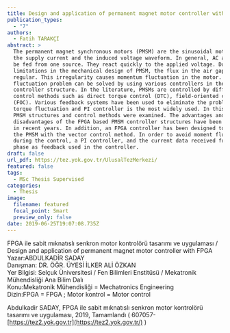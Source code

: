 ```yaml
---
title: Design and application of permanent magnet motor controller with FPGA
publication_types:
  - "7"
authors:
  - Fatih TARAKÇI
abstract: >
  The permanent magnet synchronous motors (PMSM) are the sinusoidal motors with
  the supply current and the induced voltage waveform. In general, AC and DC can
  be fed from one source. They react quickly to the applied voltage. Due to the
  limitations in the mechanical design of PMSM, the flux in the air gap is not
  regular. This irregularity causes momentum fluctuation in the motor. This
  fluctuation problem can be solved by using various controllers in the
  controller structure. In the literature, PMSMs are controlled by different
  control methods such as direct torque control (DTC), field-oriented control
  (FOC). Various feedback systems have been used to eliminate the problem of
  torque fluctuation and PI controller is the most widely used. In this study,
  PMSM structures and control methods were examined. The advantages and
  disadvantages of the FPGA based PMSM controller structures have been examined
  in recent years. In addition, an FPGA controller has been designed to control
  the PMSM with the vector control method. In order to avoid moment fluctuations
  during the control, a PI controller, and the current data received from each
  phase as feedback used in the controller.
draft: false
url_pdf: https://tez.yok.gov.tr/UlusalTezMerkezi/
featured: false
tags:
  - MSc Thesis Supervised
categories:
  - Thesis
image:
  filename: featured
  focal_point: Smart
  preview_only: false
date: 2019-06-25T19:07:08.735Z
---
```

FPGA ile sabit mıknatıslı senkron motor kontrolörü tasarımı ve uygulaması / Design and application of permanent magnet motor controller with FPGA\
Yazar:ABDULKADİR SADAY\
Danışman: DR. ÖĞR. ÜYESİ İLKER ALİ ÖZKAN\
Yer Bilgisi: Selçuk Üniversitesi / Fen Bilimleri Enstitüsü / Mekatronik Mühendisliği Ana Bilim Dalı\
Konu:Mekatronik Mühendisliği = Mechatronics Engineering\
Dizin:FPGA = FPGA ; Motor kontrol = Motor control

Abdulkadir SADAY, FPGA ile sabit mıknatıslı senkron motor kontrolörü tasarımı ve uygulaması, 2019, Tamamlandı ( 607057- [https://tez2.yok.gov.tr](https://tez2.yok.gov.tr/) )
